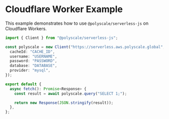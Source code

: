 # Cloudflare Worker Example

This example demonstrates how to use `@polyscale/serverless-js` on Cloudflare Workers.

```typescript
import { Client } from "@polyscale/serverless-js";

const polyscale = new Client("https://serverless.aws.polyscale.global", {
  cacheId: "CACHE_ID",
  username: "USERNAME",
  password: "PASSWORD",
  database: "DATABASE",
  provider: "mysql",
});

export default {
  async fetch(): Promise<Response> {
    const result = await polyscale.query("SELECT 1;");

    return new Response(JSON.stringify(result));
  },
};
```